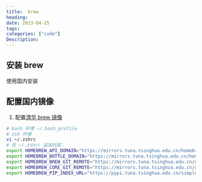 ```yaml
---
title:  brew
heading:  
date: 2023-04-25
tags: 
categories: ["code"]
Description:  
---
```


## 安装 brew 
使用国内安装

## 配置国内镜像
1. 配置[清华 brew 镜像](https://mirrors.tuna.tsinghua.edu.cn/help/homebrew/)


```bash
# bash 环境 ~/.bash_profile
# zsh 环境
vi ~/.zshrc
# 在 ~/.zshrc 追加内容：
export HOMEBREW_API_DOMAIN="https://mirrors.tuna.tsinghua.edu.cn/homebrew-bottles/api"
export HOMEBREW_BOTTLE_DOMAIN="https://mirrors.tuna.tsinghua.edu.cn/homebrew-bottles"
export HOMEBREW_BREW_GIT_REMOTE="https://mirrors.tuna.tsinghua.edu.cn/git/homebrew/brew.git"
export HOMEBREW_CORE_GIT_REMOTE="https://mirrors.tuna.tsinghua.edu.cn/git/homebrew/homebrew-core.git"
export HOMEBREW_PIP_INDEX_URL="https://pypi.tuna.tsinghua.edu.cn/simple"
```

